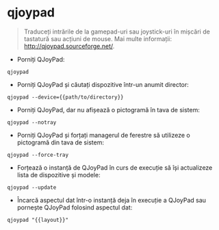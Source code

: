 # qjoypad

> Traduceți intrările de la gamepad-uri sau joystick-uri în mișcări de tastatură sau acțiuni de mouse.
> Mai multe informații: <http://qjoypad.sourceforge.net/>.

- Porniți QJoyPad:

`qjoypad`

- Porniți QJoyPad și căutați dispozitive într-un anumit director:

`qjoypad --device={{path/to/directory}}`

- Porniți QJoyPad, dar nu afișează o pictogramă în tava de sistem:

`qjoypad --notray`

- Porniți QJoyPad și forțați managerul de ferestre să utilizeze o pictogramă din tava de sistem:

`qjoypad --force-tray`

- Forțează o instanță de QJoyPad în curs de execuție să își actualizeze lista de dispozitive și modele:

`qjoypad --update`

- Încarcă aspectul dat într-o instanță deja în execuție a QJoyPad sau pornește QJoyPad folosind aspectul dat:

`qjoypad "{{layout}}"`
